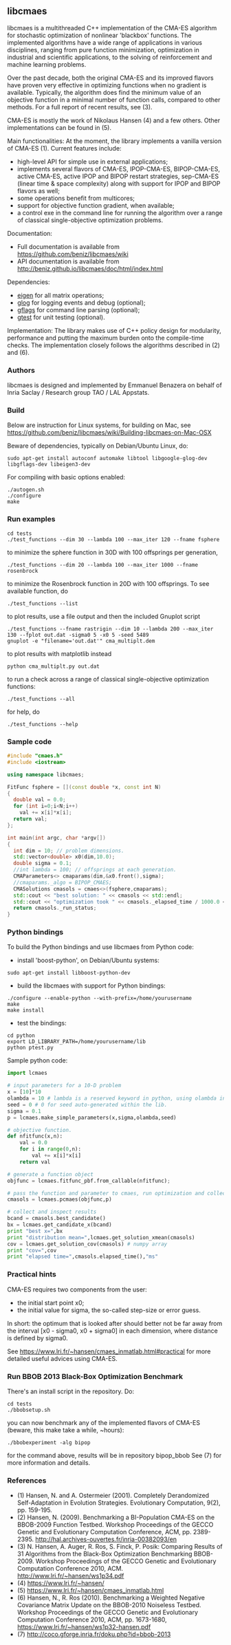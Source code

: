 ## libcmaes
libcmaes is a multithreaded C++ implementation of the CMA-ES algorithm for stochastic optimization of nonlinear 'blackbox' functions. The implemented algorithms have a wide range of applications in various disciplines, ranging from pure function minimization, optimization in industrial and scientific applications, to the solving of reinforcement and machine learning problems.

Over the past decade, both the original CMA-ES and its improved flavors have proven very effective in optimizing functions when no gradient is available. Typically, the algorithm does find the minimum value of an objective function in a minimal number of function calls, compared to other methods. For a full report of recent results, see (3).

CMA-ES is mostly the work of Nikolaus Hansen (4) and a few others. Other implementations can be found in (5).

Main functionalities:
At the moment, the library implements a vanilla version of CMA-ES (1).
Current features include:

- high-level API for simple use in external applications;
- implements several flavors of CMA-ES, IPOP-CMA-ES, BIPOP-CMA-ES, active CMA-ES, active IPOP and BIPOP restart strategies, sep-CMA-ES (linear time & space complexity) along with support for IPOP and BIPOP flavors as well;
- some operations benefit from multicores;
- support for objective function gradient, when available;
- a control exe in the command line for running the algorithm over a range of classical single-objective optimization problems.


Documentation:

- Full documentation is available from https://github.com/beniz/libcmaes/wiki
- API documentation is available from http://beniz.github.io/libcmaes/doc/html/index.html

Dependencies:

- [eigen](http://eigen.tuxfamily.org/index.php?title=Main_Page) for all matrix operations;
- [glog](https://code.google.com/p/google-glog/) for logging events and debug (optional);
- [gflags](https://code.google.com/p/gflags/) for command line parsing (optional);
- [gtest](https://code.google.com/p/googletest/) for unit testing (optional).

Implementation:
The library makes use of C++ policy design for modularity, performance and putting the maximum burden onto the compile-time checks. The implementation closely follows the algorithms described in (2) and (6).

### Authors
libcmaes is designed and implemented by Emmanuel Benazera on behalf of Inria Saclay / Research group TAO / LAL Appstats.

### Build
Below are instruction for Linux systems, for building on Mac, see https://github.com/beniz/libcmaes/wiki/Building-libcmaes-on-Mac-OSX

Beware of dependencies, typically on Debian/Ubuntu Linux, do:

```
sudo apt-get install autoconf automake libtool libgoogle-glog-dev libgflags-dev libeigen3-dev
```

For compiling with basic options enabled:
```
./autogen.sh
./configure
make
```

### Run examples
```
cd tests
./test_functions --dim 30 --lambda 100 --max_iter 120 --fname fsphere
```
to minimize the sphere function in 30D with 100 offsprings per generation,
```
./test_functions --dim 20 --lambda 100 --max_iter 1000 --fname rosenbrock
```
to minimize the Rosenbrock function in 20D with 100 offsprings. To see available function, do
```
./test_functions --list
```
to plot results, use a file output and then the included Gnuplot script
```
./test_functions --fname rastrigin --dim 10 --lambda 200 --max_iter 130 --fplot out.dat -sigma0 5 -x0 5 -seed 5489
gnuplot -e "filename='out.dat'" cma_multiplt.dem
```
to plot results with matplotlib instead
```
python cma_multiplt.py out.dat
```
to run a check across a range of classical single-objective optimization functions:
```
./test_functions --all
```
for help, do
```
./test_functions --help
```

### Sample code

```C++
#include "cmaes.h"
#include <iostream>

using namespace libcmaes;

FitFunc fsphere = [](const double *x, const int N)
{
  double val = 0.0;
  for (int i=0;i<N;i++)
    val += x[i]*x[i];
  return val;
};

int main(int argc, char *argv[])
{
  int dim = 10; // problem dimensions.
  std::vector<double> x0(dim,10.0);
  double sigma = 0.1;
  //int lambda = 100; // offsprings at each generation.
  CMAParameters<> cmaparams(dim,&x0.front(),sigma);
  //cmaparams._algo = BIPOP_CMAES;
  CMASolutions cmasols = cmaes<>(fsphere,cmaparams);
  std::cout << "best solution: " << cmasols << std::endl;
  std::cout << "optimization took " << cmasols._elapsed_time / 1000.0 << " seconds\n";
  return cmasols._run_status;
}
```

### Python bindings
To build the Python bindings and use libcmaes from Python code:
- install 'boost-python', on Debian/Ubuntu systems:
```
sudo apt-get install libboost-python-dev
```
- build the libcmaes with support for Python bindings:
```
./configure --enable-python --with-prefix=/home/yourusername
make
make install
```
- test the bindings:
```
cd python
export LD_LIBRARY_PATH=/home/yourusername/lib
python ptest.py
```

Sample python code:
```Python
import lcmaes

# input parameters for a 10-D problem
x = [10]*10
olambda = 10 # lambda is a reserved keyword in python, using olambda instead.
seed = 0 # 0 for seed auto-generated within the lib.
sigma = 0.1
p = lcmaes.make_simple_parameters(x,sigma,olambda,seed)

# objective function.
def nfitfunc(x,n):
    val = 0.0
    for i in range(0,n):
        val += x[i]*x[i]
    return val

# generate a function object
objfunc = lcmaes.fitfunc_pbf.from_callable(nfitfunc);

# pass the function and parameter to cmaes, run optimization and collect solution object.
cmasols = lcmaes.pcmaes(objfunc,p)

# collect and inspect results
bcand = cmasols.best_candidate()
bx = lcmaes.get_candidate_x(bcand)
print "best x=",bx
print "distribution mean=",lcmaes.get_solution_xmean(cmasols)
cov = lcmaes.get_solution_cov(cmasols) # numpy array
print "cov=",cov
print "elapsed time=",cmasols.elapsed_time(),"ms"
```

### Practical hints

CMA-ES requires two components from the user:
- the initial start point x0;
- the initial value for sigma, the so-called step-size or error guess.

In short: the optimum that is looked after should better not be far away from the interval [x0 - sigma0, x0 + sigma0] in each dimension, where distance is defined by sigma0.

See https://www.lri.fr/~hansen/cmaes_inmatlab.html#practical for more detailed useful advices using CMA-ES.

### Run BBOB 2013 Black-Box Optimization Benchmark

There's an install script in the repository. Do:
```
cd tests
./bbobsetup.sh
```
you can now benchmark any of the implemented flavors of CMA-ES (beware, this make take a while, ~hours):
```
./bbobexperiment -alg bipop
```
for the command above, results will be in repository bipop_bbob
See (7) for more information and details.

### References
- (1) Hansen, N. and A. Ostermeier (2001). Completely Derandomized Self-Adaptation in Evolution Strategies. Evolutionary Computation, 9(2), pp. 159-195.
- (2) Hansen, N. (2009). Benchmarking a BI-Population CMA-ES on the BBOB-2009 Function Testbed. Workshop Proceedings of the GECCO Genetic and Evolutionary Computation Conference, ACM, pp. 2389-2395. http://hal.archives-ouvertes.fr/inria-00382093/en
- (3) N. Hansen, A. Auger, R. Ros, S. Finck, P. Posik: Comparing Results of 31 Algorithms from the Black-Box Optimization Benchmarking BBOB-2009. Workshop Proceedings of the GECCO Genetic and Evolutionary Computation Conference 2010, ACM. http://www.lri.fr/~hansen/ws1p34.pdf
- (4) https://www.lri.fr/~hansen/
- (5) https://www.lri.fr/~hansen/cmaes_inmatlab.html
- (6) Hansen, N., R. Ros (2010). Benchmarking a Weighted Negative Covariance Matrix Update on the BBOB-2010 Noiseless Testbed. Workshop Proceedings of the GECCO Genetic and Evolutionary Computation Conference 2010, ACM, pp. 1673-1680, https://www.lri.fr/~hansen/ws1p32-hansen.pdf
- (7) http://coco.gforge.inria.fr/doku.php?id=bbob-2013
